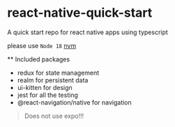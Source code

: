 # react-native-quick-start
A quick start repo for react native apps using typescript

please use `Node 18` [nvm](https://github.com/nvm-sh/nvm)

** Included packages
- redux for state management
- realm for persistent data
- ui-kitten for design
- jest for all the testing
- @react-navigation/native for navigation

> Does not use expo!!!
